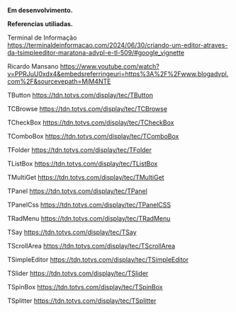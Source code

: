 **Em desenvolvimento.**

**Referencias utiliadas.**


Terminal de Informação
https://terminaldeinformacao.com/2024/06/30/criando-um-editor-atraves-da-tsimpleeditor-maratona-advpl-e-tl-509/#google_vignette

Ricardo Mansano
https://www.youtube.com/watch?v=PPRJuU0xdx4&embedsreferringeuri=https%3A%2F%2Fwww.blogadvpl.com%2F&sourcevepath=MjM4NTE

TButton
https://tdn.totvs.com/display/tec/TButton

TCBrowse
https://tdn.totvs.com/display/tec/TCBrowse

TCheckBox
https://tdn.totvs.com/display/tec/TCheckBox

TComboBox
https://tdn.totvs.com/display/tec/TComboBox

TFolder
https://tdn.totvs.com/display/tec/TFolder

TListBox
https://tdn.totvs.com/display/tec/TListBox

TMultiGet
https://tdn.totvs.com/display/tec/TMultiGet

TPanel
https://tdn.totvs.com/display/tec/TPanel

TPanelCss
https://tdn.totvs.com/display/tec/TPanelCSS

TRadMenu
https://tdn.totvs.com/display/tec/TRadMenu

TSay
https://tdn.totvs.com/display/tec/TSay

TScrollArea
https://tdn.totvs.com/display/tec/TScrollArea

TSimpleEditor
https://tdn.totvs.com/display/tec/TSimpleEditor

TSlider
https://tdn.totvs.com/display/tec/TSlider

TSpinBox
https://tdn.totvs.com/display/tec/TSpinBox

TSplitter
https://tdn.totvs.com/display/tec/TSplitter

